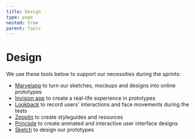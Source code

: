 ```yaml
---
title: Design
type: page
nested: true
parent: Tools
---
```


# Design

We use these tools below to support our necessities during the sprints:

- [Marvelapp](https://marvelapp.com/) to turn our sketches, mockups and designs into online prototypes
- [Invision app](http://www.invisionapp.com/) to create a real-life experience in prototypes
- [Lookback](https://lookback.io/) to record users' interactions and face movements during the tests
- [Zepplin](https://zeplin.io/) to create styleguides and resources
- [Principle](http://principleformac.com/) to create animated and interactive user interface designs
- [Sketch](https://www.sketchapp.com/) to design our prototypes
